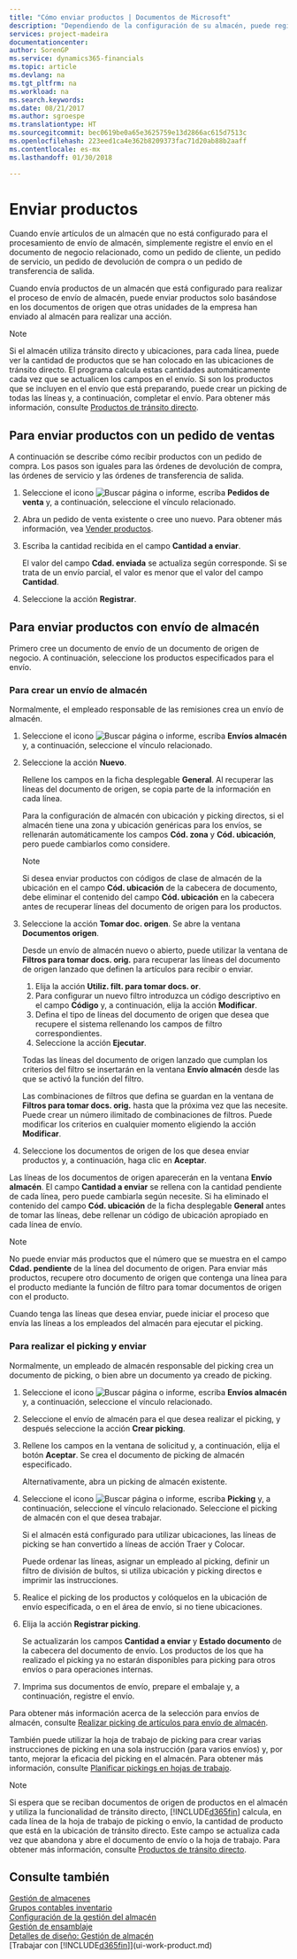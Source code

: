 ```yaml
---
title: "Cómo enviar productos | Documentos de Microsoft"
description: "Dependiendo de la configuración de su almacén, puede registrar el envío en el documento empresarial de salida relacionado, como un pedido de venta, directamente, o puede utilizar documentos de envío de almacén que respeten un flujo de trabajo e integren diversas actividades del almacén."
services: project-madeira
documentationcenter: 
author: SorenGP
ms.service: dynamics365-financials
ms.topic: article
ms.devlang: na
ms.tgt_pltfrm: na
ms.workload: na
ms.search.keywords: 
ms.date: 08/21/2017
ms.author: sgroespe
ms.translationtype: HT
ms.sourcegitcommit: bec0619be0a65e3625759e13d2866ac615d7513c
ms.openlocfilehash: 223eed1ca4e362b8209373fac71d20ab88b2aaff
ms.contentlocale: es-mx
ms.lasthandoff: 01/30/2018

---
```

# <a name="ship-items"></a>Enviar productos
Cuando envíe artículos de un almacén que no está configurado para el procesamiento de envío de almacén, simplemente registre el envío en el documento de negocio relacionado, como un pedido de cliente, un pedido de servicio, un pedido de devolución de compra o un pedido de transferencia de salida.

Cuando envía productos de un almacén que está configurado para realizar el proceso de envío de almacén, puede enviar productos solo basándose en los documentos de origen que otras unidades de la empresa han enviado al almacén para realizar una acción.

> [!NOTE]
> Si el almacén utiliza tránsito directo y ubicaciones, para cada línea, puede ver la cantidad de productos que se han colocado en las ubicaciones de tránsito directo. El programa calcula estas cantidades automáticamente cada vez que se actualicen los campos en el envío. Si son los productos que se incluyen en el envío que está preparando, puede crear un picking de todas las líneas y, a continuación, completar el envío. Para obtener más información, consulte [Productos de tránsito directo](warehouse-how-to-cross-dock-items.md).

## <a name="to-ship-items-with-a-sales-order"></a>Para enviar productos con un pedido de ventas
A continuación se describe cómo recibir productos con un pedido de compra. Los pasos son iguales para las órdenes de devolución de compra, las órdenes de servicio y las órdenes de transferencia de salida.  
1. Seleccione el icono ![Buscar página o informe](media/ui-search/search_small.png "icono Buscar página o informe"), escriba **Pedidos de venta** y, a continuación, seleccione el vínculo relacionado.
2. Abra un pedido de venta existente o cree uno nuevo. Para obtener más información, vea [Vender productos](sales-how-sell-products.md).
3. Escriba la cantidad recibida en el campo **Cantidad a enviar**.

    El valor del campo **Cdad. enviada** se actualiza según corresponde. Si se trata de un envío parcial, el valor es menor que el valor del campo **Cantidad**.
4. Seleccione la acción **Registrar**.

## <a name="to-ship-items-with-a-warehouse-shipment"></a>Para enviar productos con envío de almacén
Primero cree un documento de envío de un documento de origen de negocio. A continuación, seleccione los productos especificados para el envío.

### <a name="to-create-a-warehouse-shipment"></a>Para crear un envío de almacén
Normalmente, el empleado responsable de las remisiones crea un envío de almacén.
1.  Seleccione el icono ![Buscar página o informe](media/ui-search/search_small.png "icono Buscar página o informe"), escriba **Envíos almacén** y, a continuación, seleccione el vínculo relacionado.  
2.  Seleccione la acción **Nuevo**.  

    Rellene los campos en la ficha desplegable **General**. Al recuperar las líneas del documento de origen, se copia parte de la información en cada línea.  

    Para la configuración de almacén con ubicación y picking directos, si el almacén tiene una zona y ubicación genéricas para los envíos, se rellenarán automáticamente los campos **Cód. zona** y **Cód. ubicación**, pero puede cambiarlos como considere.  

    > [!NOTE]  
    >  Si desea enviar productos con códigos de clase de almacén de la ubicación en el campo **Cód. ubicación** de la cabecera de documento, debe eliminar el contenido del campo **Cód. ubicación** en la cabecera antes de recuperar líneas del documento de origen para los productos.  
3.  Seleccione la acción **Tomar doc. origen**. Se abre la ventana **Documentos origen**.

    Desde un envío de almacén nuevo o abierto, puede utilizar la ventana de **Filtros para tomar docs. orig.** para recuperar las líneas del documento de origen lanzado que definen la artículos para recibir o enviar.

    1. Elija la acción **Utiliz. filt. para tomar docs. or**.  
    2. Para configurar un nuevo filtro introduzca un código descriptivo en el campo **Código** y, a continuación, elija la acción **Modificar**.  
    3. Defina el tipo de líneas del documento de origen que desea que recupere el sistema rellenando los campos de filtro correspondientes.  
    4. Seleccione la acción **Ejecutar**.  

    Todas las líneas del documento de origen lanzado que cumplan los criterios del filtro se insertarán en la ventana **Envío almacén** desde las que se activó la función del filtro.  

    Las combinaciones de filtros que defina se guardan en la ventana de **Filtros para tomar docs. orig.** hasta que la próxima vez que las necesite. Puede crear un número ilimitado de combinaciones de filtros. Puede modificar los criterios en cualquier momento eligiendo la acción **Modificar**.

4.  Seleccione los documentos de origen de los que desea enviar productos y, a continuación, haga clic en **Aceptar**.  

Las líneas de los documentos de origen aparecerán en la ventana **Envío almacén**. El campo **Cantidad a enviar** se rellena con la cantidad pendiente de cada línea, pero puede cambiarla según necesite. Si ha eliminado el contenido del campo **Cód. ubicación** de la ficha desplegable **General** antes de tomar las líneas, debe rellenar un código de ubicación apropiado en cada línea de envío.  

> [!NOTE]  
>  No puede enviar más productos que el número que se muestra en el campo **Cdad. pendiente** de la línea del documento de origen. Para enviar más productos, recupere otro documento de origen que contenga una línea para el producto mediante la función de filtro para tomar documentos de origen con el producto.  

Cuando tenga las líneas que desea enviar, puede iniciar el proceso que envía las líneas a los empleados del almacén para ejecutar el picking.

### <a name="to-pick-and-ship"></a>Para realizar el picking y enviar
Normalmente, un empleado de almacén responsable del picking crea un documento de picking, o bien abre un documento ya creado de picking.
1. Seleccione el icono ![Buscar página o informe](media/ui-search/search_small.png "icono Buscar página o informe"), escriba **Envíos almacén** y, a continuación, seleccione el vínculo relacionado.
2. Seleccione el envío de almacén para el que desea realizar el picking, y después seleccione la acción **Crear picking**.
3. Rellene los campos en la ventana de solicitud y, a continuación, elija el botón **Aceptar**. Se crea el documento de picking de almacén especificado.

    Alternativamente, abra un picking de almacén existente.
4. Seleccione el icono ![Buscar página o informe](media/ui-search/search_small.png "icono Buscar página o informe"), escriba **Picking** y, a continuación, seleccione el vínculo relacionado. Seleccione el picking de almacén con el que desea trabajar.

    Si el almacén está configurado para utilizar ubicaciones, las líneas de picking se han convertido a líneas de acción Traer y Colocar.

    Puede ordenar las líneas, asignar un empleado al picking, definir un filtro de división de bultos, si utiliza ubicación y picking directos e imprimir las instrucciones.

5. Realice el picking de los productos y colóquelos en la ubicación de envío especificada, o en el área de envío, si no tiene ubicaciones.
6. Elija la acción **Registrar picking**.

    Se actualizarán los campos **Cantidad a enviar** y **Estado documento** de la cabecera del documento de envío. Los productos de los que ha realizado el picking ya no estarán disponibles para picking para otros envíos o para operaciones internas.
7. Imprima sus documentos de envío, prepare el embalaje y, a continuación, registre el envío.

Para obtener más información acerca de la selección para envíos de almacén, consulte [Realizar picking de artículos para envío de almacén](warehouse-how-to-pick-items-for-warehouse-shipment.md).

También puede utilizar la hoja de trabajo de picking para crear varias instrucciones de picking en una sola instrucción (para varios envíos) y, por tanto, mejorar la eficacia del picking en el almacén. Para obtener más información, consulte [Planificar pickings en hojas de trabajo](warehouse-how-to-plan-picks-in-worksheets.md).

> [!NOTE]
> Si espera que se reciban documentos de origen de productos en el almacén y utiliza la funcionalidad de tránsito directo, [!INCLUDE[d365fin](includes/d365fin_md.md)] calcula, en cada línea de la hoja de trabajo de picking o envío, la cantidad de producto que está en la ubicación de tránsito directo. Este campo se actualiza cada vez que abandona y abre el documento de envío o la hoja de trabajo. Para obtener más información, consulte [Productos de tránsito directo](warehouse-how-to-cross-dock-items.md).

## <a name="see-also"></a>Consulte también  
[Gestión de almacenes](warehouse-manage-warehouse.md)  
[Grupos contables inventario](inventory-manage-inventory.md)  
[Configuración de la gestión del almacén](warehouse-setup-warehouse.md)     
[Gestión de ensamblaje](assembly-assemble-items.md)    
[Detalles de diseño: Gestión de almacén](design-details-warehouse-management.md)  
[Trabajar con [!INCLUDE[d365fin](includes/d365fin_md.md)]](ui-work-product.md)

